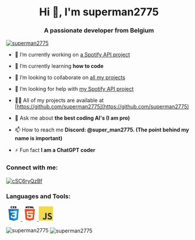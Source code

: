 <h1 align="center">Hi 👋, I'm superman2775</h1>
<h3 align="center">A passionate developer from Belgium</h3>

<p align="left"> <a href="https://github.com/ryo-ma/github-profile-trophy"><img src="https://github-profile-trophy.vercel.app/?username=superman2775&theme=onedark-ma&no-bg=false&margin-w=15" alt="superman2775" /></a> </p>

- 🔭 I’m currently working on [a Spotify API project](https://github.com/superman2775/spotify-smpp)

- 🌱 I’m currently learning **how to code**

- 👯 I’m looking to collaborate on [all my projects](https://github.com/superman2775)

- 🤝 I’m looking for help with [my Spotify API project](https://github.com/superman2775/spotify-smpp)

- 👨‍💻 All of my projects are available at [https://github.com/superman2775](https://github.com/superman2775)

- 💬 Ask me about **the best coding AI's (I am pro)**

- 📫 How to reach me **Discord: @super_man2775. (The point behind my name is important)**

- ⚡ Fun fact **I am a ChatGPT coder**

<h3 align="left">Connect with me:</h3>
<p align="left">
<a href="https://discord.gg/cSC6ryQzBf" target="blank"><img align="center" src="https://raw.githubusercontent.com/rahuldkjain/github-profile-readme-generator/master/src/images/icons/Social/discord.svg" alt="cSC6ryQzBf" height="30" width="40" /></a>
</p>

<h3 align="left">Languages and Tools:</h3>
<p align="left"> <a href="https://www.w3schools.com/css/" target="_blank" rel="noreferrer"> <img src="https://raw.githubusercontent.com/devicons/devicon/master/icons/css3/css3-original-wordmark.svg" alt="css3" width="40" height="40"/> </a> <a href="https://www.w3.org/html/" target="_blank" rel="noreferrer"> <img src="https://raw.githubusercontent.com/devicons/devicon/master/icons/html5/html5-original-wordmark.svg" alt="html5" width="40" height="40"/> </a> <a href="https://developer.mozilla.org/en-US/docs/Web/JavaScript" target="_blank" rel="noreferrer"> <img src="https://raw.githubusercontent.com/devicons/devicon/master/icons/javascript/javascript-original.svg" alt="javascript" width="40" height="40"/> </a> </p>

<p><img align="left" src="https://github-readme-stats.vercel.app/api/top-langs?username=superman2775&show_icons=true&locale=en&layout=compact" alt="superman2775" /></p>

<p>&nbsp;<img align="center" src="https://github-readme-stats.vercel.app/api?username=superman2775&show_icons=true&locale=en" alt="superman2775" /></p>
